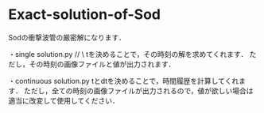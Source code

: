# Exact-solution-of-Sod
Sodの衝撃波管の厳密解になります．

・single solution.py // \\
tを決めることで，その時刻の解を求めてくれます．
ただし，その時刻の画像ファイルと値が出力されます．

・continuous solution.py
tとdtを決めることで，時間履歴を計算してくれます．
ただし，全ての時刻の画像ファイルが出力されるので，値が欲しい場合は適当に改変して使用してください．
